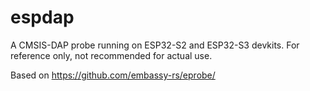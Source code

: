 espdap
======

A CMSIS-DAP probe running on ESP32-S2 and ESP32-S3 devkits. For reference only, not recommended for
actual use.

Based on https://github.com/embassy-rs/eprobe/
